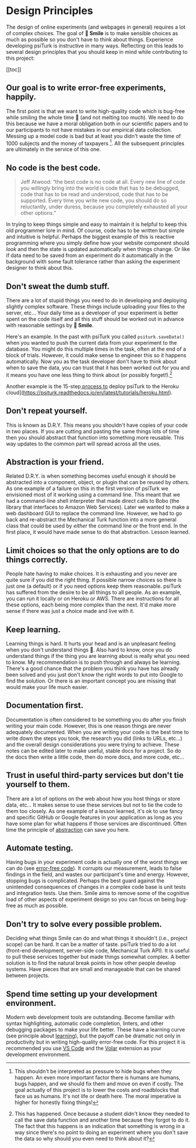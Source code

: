 # Design Principles

The design of online experiments (and webpages in general) requires a lot of complex choices.  The goal of **🫠 Smile** is to make sensible choices as much as possible so you don't have to think about things.  Experience developing psiTurk is instructive in many ways.  Reflecting on this leads to several design principles that you should keep in mind while contributing to this project:

[[toc]]

## Our goal is to write error-free experiments, happily.

The first point is that we want to write high-quality code which is bug-free while smiling the whole time 🫠 (and not melting too much).  We need to do this because we have a moral obligation both in our scientific papers and to our participants to not have mistakes in our empirical data collection.  Messing up a model code is bad but at least you didn't waste the time of 1000 subjects and the money of taxpayers [^moral].  All the subsequent principles are ultimately in the service of this one.

[^moral]: This shouldn't be interpreted as pressure to hide bugs when they happen.  An even more important factor there is humans are humans, bugs happen, and we should fix them and move on even if costly.  The goal actually of this project is to lower the costs and roadblocks that face us as humans.  It's not life or death here.  The moral imperative is higher for honestly fixing things!

## No code is the best code.

> Jeff Atwood: “the best code is no code at all. Every new line of code you willingly bring into the world is code that has to be debugged, code that has to be read and understood, code that has to be supported. Every time you write new code, you should do so reluctantly, under duress, because you completely exhausted all your other options.”

In trying to keep things simple and easy to maintain it is helpful to keep this old programmer lore in mind.  Of course, code has to be written but simple and intuitive is helpful.  Perhaps the biggest example of this is reactive programming where you simply define how your website component should *look* and then the state is updated automatically when things change.  Or like if data need to be saved from an experiment do it automatically in the background with some fault tolerance rather than asking the experiment designer to think about this.

## Don't sweat the dumb stuff.

There are a lot of stupid things you need to do in developing and deploying slightly complex software.  These things include uploading your files to the server, etc...  Your daily time as a developer of your experiment is better spent on the code itself and all this stuff should be worked out in advance with reasonable settings by **🫠 Smile**.  

Here's an example.  In the past with psiTurk you called `psiturk.saveData()` when you wanted to push the current data from your experiment to the database.  You might do this multiple times in the task, often at the end of a block of trials.  However, it could make sense to engineer this so it happens automatically.  Now you as the task developer don't have to think about when to save the data, you can trust that it has been worked out for you and it means you have one less thing to think about (or possibly forget!).[^forget]

[^forget]: This has happened.   Once because a student didn't know they needed to call the save data function and another time because they forgot to do it.  The fact that this happens is an indication that something is wrong in a way since there's no point to doing an experiment where you don't save the data so why should you even need to think about it?

Another example is the 15-step[ process to](https://psiturk.readthedocs.io/en/latest/tutorials/heroku.html) deploy psiTurk to the Heroku cloud](https://psiturk.readthedocs.io/en/latest/tutorials/heroku.html).


## Don't repeat yourself.

This is known as D.R.Y.  This means you shouldn't have copies of your code in two places.  If you are cutting and pasting the same things lots of time then you should abstract that function into something more reusable.  This way updates to the common part will spread across all the uses.

## Abstraction is your friend.

Related D.R.Y. is when something becomes useful enough it should be abstracted into a component, object, or plugin that can be reused by others.  As one example of a failure on this in the first version of psiTurk we envisioned most of it working using a command line.  This meant that we had a command-line shell interpreter that made direct calls to Bobo (the library that interfaces to Amazon Web Services).  Later we wanted to make a web dashboard GUI to replace the command line.  However, we had to go back and re-abstract the Mechanical Turk function into a more general class that could be used by *either* the command line or the front end.  In the first place, it would have made sense to do that abstraction.  Lesson learned.


## Limit choices so that the only options are to do things correctly.

People hate having to make choices.  It is exhausting and you never are quite sure if you did the right thing.  If possible narrow choices so there is just one (a default) or if you need options keep them reasonable.  psiTurk has suffered from the desire to be all things to all people.  As an example, you can run it locally or on Heroku or AWS.  There are instructions for all these options, each being more complex than the next.  It'd make more sense if there was just a choice made and live with it.

## Keep learning.

Learning things is hard.  It hurts your head and is an unpleasant feeling when you don't understand things 🙇.  Also hard to know, once you do understand things if the thing you are learning about is really what you need to know.  My recommendation is to push through and always be learning.  There's a good chance that the problem you think you have has already been solved and you just don't know the right words to put into Google to find the solution.  Or there is an important concept you are missing that would make your life much easier.

## Documentation first.

Documentation is often considered to be something you do after you finish writing your main code.  However, this is one reason things are never adequately documented.  When you are writing your code is the best time to write down the steps you took, the research you did (links to URLs, etc...) and the overall design considerations you were trying to achieve.  These notes can be edited later to make useful, stable docs for a project.  So do the docs then write a little code, then do more docs, and more code, etc...

## Trust in useful third-party services but don't tie yourself to them.

There are a lot of options on the web about how you host things or store data, etc...  It makes sense to use these services but not to tie the code to them too closely.  As one example of a lesson learned, it's ok to use fancy and specific GitHub or Google features in your application as long as you have some plan for what happens if those services are discontinued.  Often time the principle of [abstraction](#abstraction-is-your-friend) can save you here.

## Automate testing.

Having bugs in your experiment code is actually one of the worst things we can do (see [error-free code](#our-goal-is-to-write-error-free-experiments-happily)).  It corrupts our measurement, leads to false findings in the field, and wastes our participant's time and energy.  However, stopping bugs is complicated.  Perhaps the best guard against the unintended consequences of changes in a complex code base is unit tests and integration tests.  Use them.  Smile aims to remove some of the cognitive load of other aspects of experiment design so you can focus on being bug-free as much as possible.

## Don't try to solve every possible problem.

Deciding what things Smile can do and what things it shouldn't (i.e., project scope) can be hard.  It can be a matter of taste.  psiTurk tried to do a lot (front-end development, server-side code, Mechanical Turk API).  It is useful to pull these services together but made things somewhat complex.  A better solution is to find the natural break points in how other people develop systems.  Have pieces that are small and manageable that can be shared between projects.

## Spend time setting up your development environment.

Modern web development tools are outstanding.  Become familiar with syntax highlighting, automatic code completion, linters, and other debugging packages to make your life better.  These have a learning curve (see principle about [learning](#sometimes-learning-1-seemingly-complex-thing-makes-everything-you-do-10-faster)), but the payoff can be dramatic not only in productivity but in writing high-quality error-free code.  For this project it is recommended you use [VS Code](https://code.visualstudio.com/) and the [Volar](https://marketplace.visualstudio.com/items?itemName=Vue.volar) extension as your development environment.